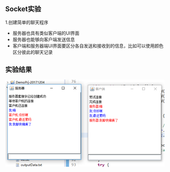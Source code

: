 ## Socket实验  

1.创建简单的聊天程序

* 服务器也具有类似客户端的UI界面
* 服务器也能够向客户端发送信息
* 客户端和服务器端UI界面要区分各自发送和接收到的信息，比如可以使用颜色区分彼此的聊天记录

## 实验结果

![](./img/1.png)
